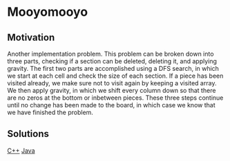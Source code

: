 # Mooyomooyo

## Motivation
Another implementation problem. This problem can be broken down into three parts, checking if a section can be deleted,
deleting it, and applying gravity. The first two parts are accomplished using a DFS search, in which we start at each cell
and check the size of each section. If a piece has been visited already, we make sure not to visit again by keeping a visited array.
We then apply gravity, in which we shift every column down so that there are no zeros at the bottom or inbetween pieces. These three steps continue
until no change has been made to the board, in which case we know that we have finished the problem.

## Solutions
[C++](mooyomooyo.cpp)
[Java](mooyomooyo.java)

